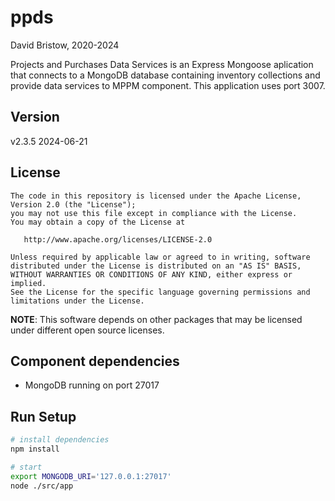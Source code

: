 # ppds
David Bristow, 2020-2024

Projects and Purchases Data Services is an Express Mongoose aplication that connects to a MongoDB database containing inventory collections and provide data services to MPPM component. This application uses port 3007.

## Version
v2.3.5 2024-06-21

## License

    The code in this repository is licensed under the Apache License, Version 2.0 (the "License");
    you may not use this file except in compliance with the License.
    You may obtain a copy of the License at

       http://www.apache.org/licenses/LICENSE-2.0

    Unless required by applicable law or agreed to in writing, software
    distributed under the License is distributed on an "AS IS" BASIS,
    WITHOUT WARRANTIES OR CONDITIONS OF ANY KIND, either express or implied.
    See the License for the specific language governing permissions and
    limitations under the License.

**NOTE**: This software depends on other packages that may be licensed under different open source licenses.

## Component dependencies
* MongoDB running on port 27017

## Run Setup

``` bash
# install dependencies
npm install

# start
export MONGODB_URI='127.0.0.1:27017'
node ./src/app
```
